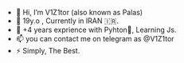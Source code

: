 - 👋 Hi, I’m V1Z1tor (also known as Palas)
- 👀 19y.o , Currently in IRAN 🇮🇷.
- 🌱 +4 years exprience with Pyhton🐍, Learning Js.
- 📫 you can contact me on telegram as @V1Z1tor
- ⚡ Simply, The Best.
